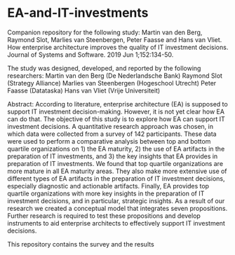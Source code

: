 # EA-and-IT-investments
Companion repository for the following study: Martin van den Berg, Raymond Slot, Marlies van Steenbergen, Peter Faasse and Hans van Vliet. How enterprise architecture improves the quality of IT investment decisions. Journal of Systems and Software. 2019 Jun 1;152:134-50.

The study was designed, developed, and reported by the following researchers:
Martin van den Berg (De Nederlandsche Bank)
Raymond Slot (Strategy Alliance)
Marlies van Steenbergen (Hogeschool Utrecht)
Peter Faasse (Datataska)
Hans van Vliet (Vrije Universiteit)

Abstract:
According to literature, enterprise architecture (EA) is supposed to support IT investment decision-making. However, it is not yet clear how EA can do that. The objective of this study is to explore how EA can support IT investment decisions. A quantitative research approach was chosen, in which data were collected from a survey of 142 participants. These data were used to perform a comparative analysis between top and bottom quartile organizations on 1) the EA maturity, 2) the use of EA artifacts in the preparation of IT investments, and 3) the key insights that EA provides in preparation of IT investments. We found that top quartile organizations are more mature in all EA maturity areas. They also make more extensive use of different types of EA artifacts in the preparation of IT investment decisions, especially diagnostic and actionable artifacts. Finally, EA provides top quartile organizations with more key insights in the preparation of IT investment decisions, and in particular, strategic insights. As a result of our research we created a conceptual model that integrates seven propositions. Further research is required to test these propositions and develop instruments to aid enterprise architects to effectively support IT investment decisions.

This repository contains the survey and the results
